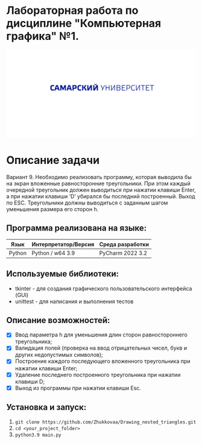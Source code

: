 # Лабораторная работа по дисциплине "Компьютерная графика" №1. 
![alt text](https://github.com/Zhukkovaa/Drawing_nested_triangles/blob/main/SSAU.svg)
# Описание задачи
Вариант 9. Необходимо реализовать программу, которая выводила бы на экран вложенные равносторонние треугольники. При этом каждый очередной треугольник должен выводиться при нажатии клавиши Enter, а при
нажатии клавиши ‘D’ убирался бы последний построенный. Выход по ESC. Треугольники должны выводиться с заданным шагом уменьшения размера его сторон h.
## Программа реализована на языке:

| Язык | Интерпретатор/Версия | Среда разработки | 
| ------ | ------ | ------ |
| Python | Python / w64 3.9 | PyCharm 2022 3.2 |

## Используемые библиотеки:
* tkinter - для создания графического пользовательского интерфейса (GUI)
* unittest - для написания и выполнения тестов

## Описание возможностей:
- [x] Ввод параметра h для уменьшения длин сторон равностороннего треугольника;
- [x] Валидация полей (проверка на ввод отрицательных чисел, букв и других недопустимых символов);
- [x] Построение каждого последующего вложенного треугольника при нажатии клавиши Enter;
- [x] Удаление последнего построенного треугольника при нажатии клавиши D;
- [x] Выход из программы при нажатии клавиши Esc.

## Установка и запуск:
1. ```git clone https://github.com/Zhukkovaa/Drawing_nested_triangles.git```
2. ```cd <your_project_folder>```
3. ```python3.9 main.py```
